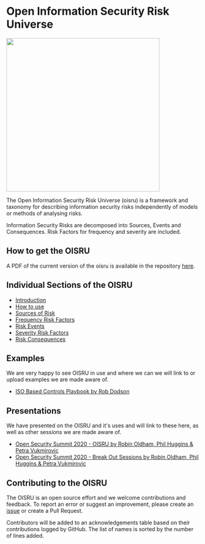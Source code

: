 # Open Information Security Risk Universe

<img src="https://github.com/oracuk/oisru/blob/master/cover.jpg?raw=true" align="middle" width="400" >

The Open Information Security Risk Universe (oisru) is a framework and taxonomy for describing information security risks independently of models or methods of analysing risks.

Information Security Risks are decomposed into Sources, Events and Consequences. Risk Factors for frequency and severity are included.

## How to get the OISRU

A PDF of the current version of the oisru is available in the repository [here](https://github.com/oracuk/oisru/blob/master/oisru.pdf).

## Individual Sections of the OISRU

- [Introduction](00-c-intro.md)
- [How to use](00-d-supporting.md)
- [Sources of Risk](01-a-sources.md)
- [Frequency Risk Factors](02-a-frequency-factors.md)
- [Risk Events](03-a-events.md)
- [Severity Risk Factors](04-a-consequence-factors.md)
- [Risk Consequences](05-a-consequences.md)

## Examples

We are very happy to see OISRU in use and where we can we will link to or upload examples we are made aware of.

- [ISO Based Controls Playbook by Rob Dodson](https://github.com/oracuk/oisru/blob/master/examples/ISO%20Based%20Controls%20Playbook.pdf)

## Presentations

We have presented on the OISRU and it's uses and will link to these here, as well as other sessions we are made aware of.

 - [Open Security Summit 2020 - OISRU by Robin Oldham, Phil Huggins & Petra Vukmirovic](https://github.com/oracuk/oisru/blob/master/oss2020/OSS2020_-_Open_Information_Security_Risk_Universe_(OISRU).pdf)
 - [Open Security Summit 2020 - Break Out Sessions by Robin Oldham, Phil Huggins & Petra Vukmirovic](https://github.com/oracuk/oisru/blob/master/oss2020/OSS2020_-_OISRU_Activity_Slides.pdf)

## Contributing to the OISRU
The OISRU is an open source effort and we welcome contributions and feedback.
To report an error or suggest an improvement, please create an [issue](https://github.com/oracuk/oisru/issues "Github issues") or create a Pull Request.

Contributors will be added to an acknowledgements table based on their contributions logged by GitHub. The list of names is sorted by the number of lines added. 
